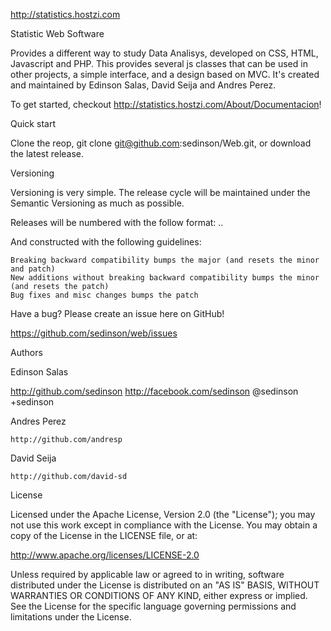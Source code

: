 http://statistics.hostzi.com

Statistic Web Software

Provides a different way to study Data Analisys, developed on CSS, HTML, Javascript and PHP. This provides several js classes that can be used in other projects, a simple interface, and a design based on MVC. It's created and maintained by Edinson Salas, David Seija and Andres Perez.

To get started, checkout http://statistics.hostzi.com/About/Documentacion!

Quick start

Clone the reop, git clone git@github.com:sedinson/Web.git, or download the latest release.

Versioning

Versioning is very simple. The release cycle will be maintained under the Semantic Versioning as much as possible.

Releases will be numbered with the follow format:
<major>.<minor>.<patch>

And constructed with the following guidelines:

    Breaking backward compatibility bumps the major (and resets the minor and patch)
    New additions without breaking backward compatibility bumps the minor (and resets the patch)
    Bug fixes and misc changes bumps the patch

Have a bug? Please create an issue here on GitHub!

https://github.com/sedinson/web/issues

Authors

Edinson Salas

  http://github.com/sedinson
	http://facebook.com/sedinson
	@sedinson
	+sedinson

Andres Perez

	http://github.com/andresp

David Seija

	http://github.com/david-sd

License

Licensed under the Apache License, Version 2.0 (the "License"); you may not use this work except in compliance with the License. You may obtain a copy of the License in the LICENSE file, or at:

http://www.apache.org/licenses/LICENSE-2.0

Unless required by applicable law or agreed to in writing, software distributed under the License is distributed on an "AS IS" BASIS, WITHOUT WARRANTIES OR CONDITIONS OF ANY KIND, either express or implied. See the License for the specific language governing permissions and limitations under the License.
